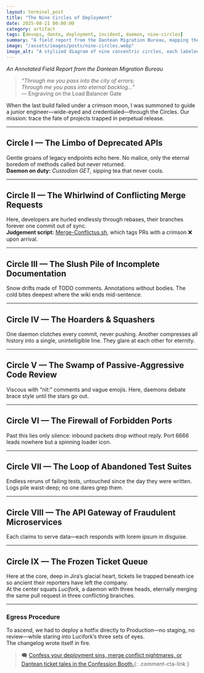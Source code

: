 ```yaml
---
layout: terminal_post
title: "The Nine Circles of Deployment"
date: 2025-08-21 00:00:00
category: artifact
tags: [devops, dante, deployment, incident, daemon, nine-circles]
summary: "A field report from the Dantean Migration Bureau, mapping the nine circles of deployment hell. Includes daemons, merge conflicts, and Lucifork."
image: "/assets/images/posts/nine-circles.webp"
image_alt: "A stylized diagram of nine concentric circles, each labeled with a deployment sin."
---
```


*An Annotated Field Report from the Dantean Migration Bureau*

> *“Through me you pass into the city of errors;  
> Through me you pass into eternal backlog…”*  
> — Engraving on the Load Balancer Gate

When the last build failed under a crimson moon, I was summoned to guide a junior engineer—wide-eyed and credentialed—through the Circles. Our mission: trace the fate of projects trapped in perpetual release.

---

## Circle I — The Limbo of Deprecated APIs
Gentle groans of legacy endpoints echo here. No malice, only the eternal boredom of methods called but never returned.  
**Daemon on duty:** *Custodian GET*, sipping tea that never cools.

---

## Circle II — The Whirlwind of Conflicting Merge Requests
Here, developers are hurled endlessly through rebases, their branches forever one commit out of sync.  
**Judgement script:** [Merge-Conflictus.sh](/assets/misc/Merge-Conflictus.sh), which tags PRs with a crimson ❌ upon arrival.

---

## Circle III — The Slush Pile of Incomplete Documentation
Snow drifts made of TODO comments. Annotations without bodies. The cold bites deepest where the wiki ends mid-sentence.

---

## Circle IV — The Hoarders & Squashers
One daemon clutches every commit, never pushing. Another compresses all history into a single, unintelligible line. They glare at each other for eternity.

---

## Circle V — The Swamp of Passive-Aggressive Code Review
Viscous with “nit:” comments and vague emojis. Here, daemons debate brace style until the stars go out.

---

## Circle VI — The Firewall of Forbidden Ports
Past this lies only silence: inbound packets drop without reply. Port 6666 leads nowhere but a spinning loader icon.

---

## Circle VII — The Loop of Abandoned Test Suites
Endless reruns of failing tests, untouched since the day they were written. Logs pile waist-deep; no one dares grep them.

---

## Circle VIII — The API Gateway of Fraudulent Microservices
Each claims to serve data—each responds with lorem ipsum in disguise.

---

## Circle IX — The Frozen Ticket Queue
Here at the core, deep in Jira’s glacial heart, tickets lie trapped beneath ice so ancient their reporters have left the company.  
At the center squats *Lucifork*, a daemon with three heads, eternally merging the same pull request in three conflicting branches.

---

### Egress Procedure
To ascend, we had to deploy a hotfix directly to Production—no staging, no review—while staring into Lucifork’s three sets of eyes.  
The changelog wrote itself in fire.


> 🗨️ [Confess your deployment sins, merge conflict nightmares, or Dantean ticket tales in the Confession Booth.](#confessions){: .comment-cta-link }